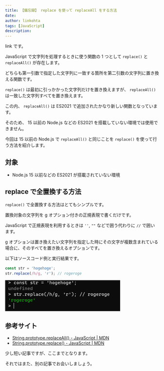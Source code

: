 ```yaml
---
title: 【備忘録】 replace を使って replaceAll をする方法
date: 
author: linkohta
tags: [JavaScript]
description: 
---
```


link です。

JavaScript で文字列を処理するときに使う関数の 1 つとして `replace()` と `replaceAll()` が存在します。

どちらも第一引数で指定した文字列に一致する箇所を第二引数の文字列に置き換える関数です。

`replace()` は最初に引っかかった文字列だけを置き換えますが、 `replaceAll()` は一致した文字列すべてを置き換えます。

この内、 `replaceAll()` は ES2021 で追加されたかなり新しい関数となっています。

そのため、 15 以前の Node.js などの ES2021 を搭載していない環境では使用できません。

今回は 15 以前の Node.js で `replaceAll()` と同じことを `replace()` を使って行う方法を紹介します。

## 対象

- Node.js 15 以前などの ES2021 が搭載されていない環境

## replace で全置換する方法

`replace()` で全置換する方法はとてもシンプルです。

置換対象の文字列を g オプション付きの正規表現で書くだけです。

JavaScript で正規表現を利用するときは `''`, `""` などで囲う代わりに `//` で囲います。

g オプションは置き換えたい文字列を指定した時にその文字が複数含まれている場合に、そのすべてを置き換えるオプションです。

以下はソースコード例と実行結果です。

```js
const str = 'hogehoge';
str.replace(/h/g, 'r'); // rogeroge
```

![実行結果](images/2022-03-22_17h35_45.png)

## 参考サイト

- [String.prototype.replaceAll() - JavaScript | MDN](https://developer.mozilla.org/ja/docs/Web/JavaScript/Reference/Global_Objects/String/replaceAll)
- [String.prototype.replace() - JavaScript | MDN](https://developer.mozilla.org/ja/docs/Web/JavaScript/Reference/Global_Objects/String/replace)

少し短い記事ですが、ここまでとなります。

それではまた、別の記事でお会いしましょう。